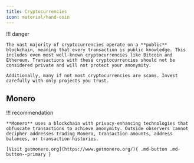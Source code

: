 ```yaml
---
title: Cryptocurrencies
icon: material/hand-coin
---
```

!!! danger

    The vast majority of cryptocurrencies operate on a **public** blockchain, meaning that every transaction is public knowledge. This includes even most well-known cryptocurrencies like Bitcoin and Ethereum. Transactions with these cryptocurrencies should not be considered private and will not protect your anonymity.

    Additionally, many if not most cryptocurrencies are scams. Invest carefully with only projects you trust.

## Monero

!!! recommendation

    **Monero** uses a blockchain with privacy-enhancing technologies that obfuscate transactions to achieve anonymity. Outside observers cannot decipher addresses trading Monero, transaction amounts, address balances, or transaction histories. 

    [Visit getmonero.org](https://www.getmonero.org/){ .md-button .md-button--primary }
